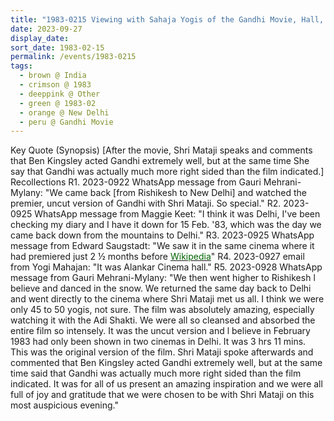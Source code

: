 ```yaml
---
title: "1983-0215 Viewing with Sahaja Yogis of the Gandhi Movie, Hall, Alankar Cinema, Lajpat Nagar 3, New Delhi, India"
date: 2023-09-27
display_date: 
sort_date: 1983-02-15
permalink: /events/1983-0215
tags:
  - brown @ India
  - crimson @ 1983
  - deeppink @ Other
  - green @ 1983-02
  - orange @ New Delhi
  - peru @ Gandhi Movie
---
```


<wave-list>
  <list-title color="green" width="75">Key Quote (Synopsis)</list-title>
  <list-item color="BlanchedAlmond" width="200">[After the movie, Shri Mataji speaks and comments that Ben Kingsley acted Gandhi extremely well, but at the same time She say that Gandhi was actually much more right sided than the film indicated.]</list-item>
</wave-list>

<br>

<wave-list>
  <list-title color="green" width="75">Recollections</list-title>
  <list-item color="BlanchedAlmond"  width="200">R1. 2023-0922 WhatsApp message from Gauri Mehrani-Mylany: "We came back [from Rishikesh to New Delhi] and watched the premier, uncut version of Gandhi with Shri Mataji. So special."</list-item>
  <list-item color="Lavender" width="200">R2. 2023-0925 WhatsApp message from Maggie Keet: "I think it was Delhi, I've been checking my diary and I have it down for 15 Feb. '83, which was the day we came back down from the mountains to Delhi."</list-item>
  <list-item color="BlanchedAlmond" width="200">R3. 2023-0925 WhatsApp message from Edward Saugstadt: "We saw it in the same cinema where it had premiered just 2 ½ months before <a href="https://en.m.wikipedia.org/wiki/Gandhi_(film)/"> <font color="DarkGreen"> Wikipedia</font></a>"</list-item>
  <list-item color="Lavender" width="200">R4. 2023-0927 email from Yogi Mahajan: "It was Alankar Cinema hall."</list-item>
  <list-item color="BlanchedAlmond" width="200">R5. 2023-0928 WhatsApp message from Gauri Mehrani-Mylany: "We then went higher to Rishikesh l believe and danced in the snow. We returned the same day back to Delhi and went directly to the cinema where Shri Mataji met us all. I think we were only 45 to 50 yogis, not sure. The film was absolutely amazing, especially watching it with the Adi Shakti. We were all so cleansed and absorbed the entire film so intensely. It was the uncut version and l believe in February 1983 had only been shown in two cinemas in Delhi. It was 3 hrs 11 mins. This was the original version of the film. Shri Mataji spoke afterwards and commented that Ben Kingsley acted Gandhi extremely well, but at the same time said that Gandhi was actually much more right sided than the film indicated. It was for all of us present an amazing inspiration and we were all full of joy and gratitude that we were chosen to be with Shri Mataji on this most auspicious evening."</list-item>
</wave-list>